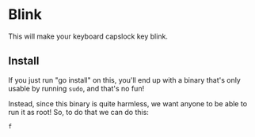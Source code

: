 
Blink
=====

This will make your keyboard capslock key blink.

Install
-------

If you just run "go install" on this, you'll end up with a binary that's only
usable by running `sudo`, and that's no fun!

Instead, since this binary is quite harmless, we want anyone to be able to run
it as root! So, to do that we can do this:

    f
